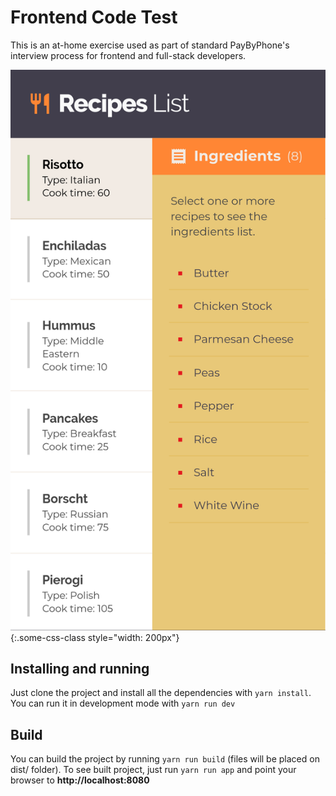 # Frontend Code Test

This is an at-home exercise used as part of standard PayByPhone's interview process for frontend and full-stack developers.

![Screen 1](https://raw.githubusercontent.com/gustavocardoso/frontend-test/readme/screenshot.png){:.some-css-class style="width: 200px"}

## Installing and running

Just clone the project and install all the dependencies with `yarn install`.
You can run it in development mode with `yarn run dev`

## Build

You can build the project by running `yarn run build` (files will be placed on dist/ folder). To see built project, just run `yarn run app` and point your browser to **http://localhost:8080**
